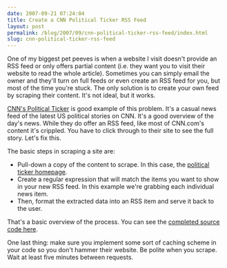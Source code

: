 ```yaml
---
date: 2007-09-21 07:24:04
title: Create a CNN Political Ticker RSS Feed
layout: post
permalink: /blog/2007/09/cnn-political-ticker-rss-feed/index.html
slug: cnn-political-ticker-rss-feed
---
```

One of my biggest pet peeves is when a website I visit doesn't provide an RSS
feed or only offers partial content (i.e. they want you to visit their website
to read the whole article). Sometimes you can simply email the owner and
they'll turn on full feeds or even create an RSS feed for you, but most of the
time you're stuck. The only solution is to create your own feed by scraping
their content. It's not ideal, but it works.

[CNN's Political Ticker](http://politicalticker.blogs.cnn.com/) is good
example of this problem. It's a casual news feed of the latest US political
stories on CNN. It's a good overview of the day's news. While they do offer an
RSS feed, like most of CNN.com's content it's crippled. You have to click
through to their site to see the full story. Let's fix this.

The basic steps in scraping a site are:

* Pull-down a copy of the content to scrape. In this case, the [political ticker homepage](http://politicalticker.blogs.cnn.com/).
* Create a regular expression that will match the items you want to show in your new RSS feed. In this example we're grabbing each individual news item.
* Then, format the extracted data into an RSS item and serve it back to the user.

That's a basic overview of the process. You can see the [completed source code here](http://code.google.com/p/tylerhall/source/browse/trunk/cnn-political-ticker-rss/feed.php).

One last thing: make sure you implement some sort of caching scheme in your
code so you don't hammer their website. Be polite when you scrape. Wait at
least five minutes between requests.